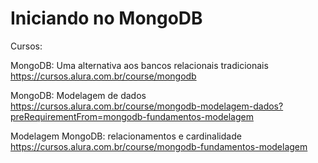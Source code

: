 # Iniciando no MongoDB


Cursos:

MongoDB: Uma alternativa aos bancos relacionais tradicionais
<br>
https://cursos.alura.com.br/course/mongodb

MongoDB: Modelagem de dados
<br>
https://cursos.alura.com.br/course/mongodb-modelagem-dados?preRequirementFrom=mongodb-fundamentos-modelagem

Modelagem MongoDB: relacionamentos e cardinalidade
<br>
https://cursos.alura.com.br/course/mongodb-fundamentos-modelagem
